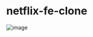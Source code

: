 # netflix-fe-clone
![image](https://user-images.githubusercontent.com/77011177/220100627-acfba5d8-69a3-4de0-a019-243aa72fae8a.png)
